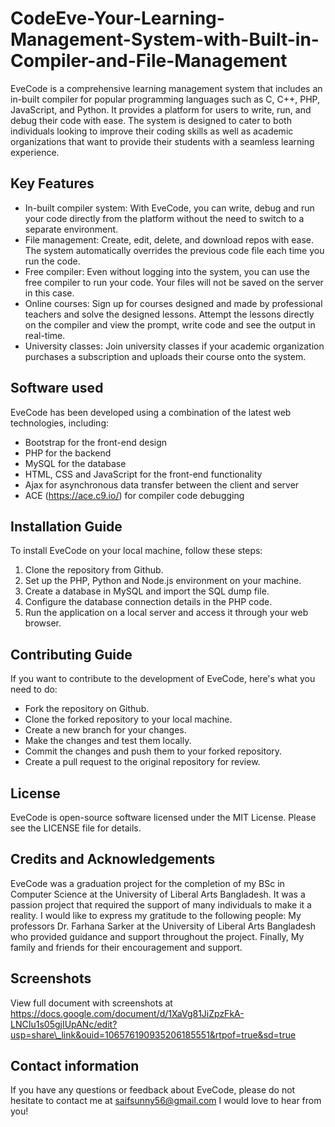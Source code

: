 # CodeEve-Your-Learning-Management-System-with-Built-in-Compiler-and-File-Management

EveCode is a comprehensive learning management system that includes an in-built compiler for popular programming languages such as C, C++, PHP, JavaScript, and Python. It provides a platform for users to write, run, and debug their code with ease. The system is designed to cater to both individuals looking to improve their coding skills as well as academic organizations that want to provide their students with a seamless learning experience.

## Key Features

- In-built compiler system: With EveCode, you can write, debug and run your code directly from the platform without the need to switch to a separate environment.
- File management: Create, edit, delete, and download repos with ease. The system automatically overrides the previous code file each time you run the code.
- Free compiler: Even without logging into the system, you can use the free compiler to run your code. Your files will not be saved on the server in this case.
- Online courses: Sign up for courses designed and made by professional teachers and solve the designed lessons. Attempt the lessons directly on the compiler and view the prompt, write code and see the output in real-time.
- University classes: Join university classes if your academic organization purchases a subscription and uploads their course onto the system.

## Software used

EveCode has been developed using a combination of the latest web technologies, including:

- Bootstrap for the front-end design
- PHP for the backend
- MySQL for the database
- HTML, CSS and JavaScript for the front-end functionality
- Ajax for asynchronous data transfer between the client and server
- ACE (https://ace.c9.io/) for compiler code debugging

## Installation Guide

To install EveCode on your local machine, follow these steps:

1. Clone the repository from Github.
2. Set up the PHP, Python and Node.js environment on your machine.
3. Create a database in MySQL and import the SQL dump file.
4. Configure the database connection details in the PHP code.
5. Run the application on a local server and access it through your web browser.

## Contributing Guide

If you want to contribute to the development of EveCode, here's what you need to do:

- Fork the repository on Github.
- Clone the forked repository to your local machine.
- Create a new branch for your changes.
- Make the changes and test them locally.
- Commit the changes and push them to your forked repository.
- Create a pull request to the original repository for review.

## License

EveCode is open-source software licensed under the MIT License. Please see the LICENSE file for details.

## Credits and Acknowledgements

EveCode was a graduation project for the completion of my BSc in Computer Science at the University of Liberal Arts Bangladesh. It was a passion project that required the support of many individuals to make it a reality. I would like to express my gratitude to the following people: My professors Dr. Farhana Sarker at the University of Liberal Arts Bangladesh who provided guidance and support throughout the project. Finally, My family and friends for their encouragement and support.

## Screenshots

View full document with screenshots at https://docs.google.com/document/d/1XaVg81JiZpzFkA-LNCIu1s05gjIUpANc/edit?usp=share\_link&ouid=106576190935206185551&rtpof=true&sd=true

## Contact information

If you have any questions or feedback about EveCode, please do not hesitate to contact me at [saifsunny56@gmail.com](mailto:saifsunny56@gmail.com) I would love to hear from you!
